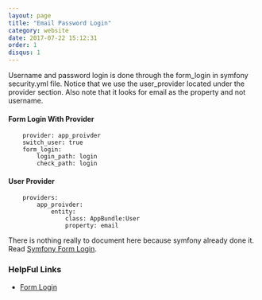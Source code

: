 ```yaml
---
layout: page
title: "Email Password Login"
category: website
date: 2017-07-22 15:12:31
order: 1
disqus: 1
---
```



Username and password login is done through the form_login in symfony security.yml file. Notice that we use the user_provider located under the provider section.  Also note that it looks for email as the property and not username.  

#### Form Login With Provider

```
    provider: app_proivder
    switch_user: true
    form_login:
        login_path: login
        check_path: login

```

#### User Provider 

```
    providers:
        app_proivder:
            entity:
                class: AppBundle:User
                property: email

```


There is nothing really to document here because symfony already done it.  Read [Symfony Form Login](https://symfony.com/doc/current/security.html#b-configuring-how-users-are-loaded).

### HelpFul Links

- [Form Login](https://symfony.com/doc/current/security/form_login_setup.html)



